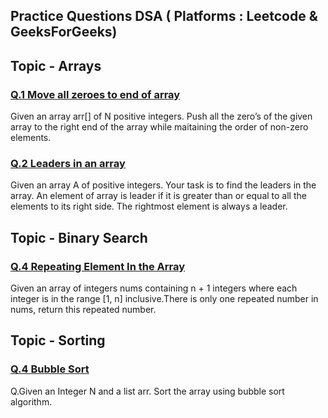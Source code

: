 ## Practice Questions DSA ( Platforms : Leetcode & GeeksForGeeks)

## Topic - <b>Arrays</b>
### <B><U> Q.1  Move all zeroes to end of array </U></B>

Given an array arr[] of N positive integers. Push all the zero’s of the given array to the right end of the array while maitaining 
the order of non-zero elements.

### <B><U> Q.2 Leaders in an array </U></B>

Given an array A of positive integers. Your task is to find the leaders in the array.
An element of array is leader if it is greater than or equal to all the elements to its right side.
The rightmost element is always a leader.

## Topic - <b>Binary Search</b>
### <B><U> Q.4 Repeating Element In the Array </U></B>

  Given an array of integers nums containing n + 1 integers where each integer is in the range [1, n]
inclusive.There is only one repeated number in nums, return this repeated number. 

## Topic - <b>Sorting</b>
### <B><U> Q.4 Bubble Sort </U></B>
Q.Given an Integer N and a list arr. Sort the array using bubble sort algorithm.

